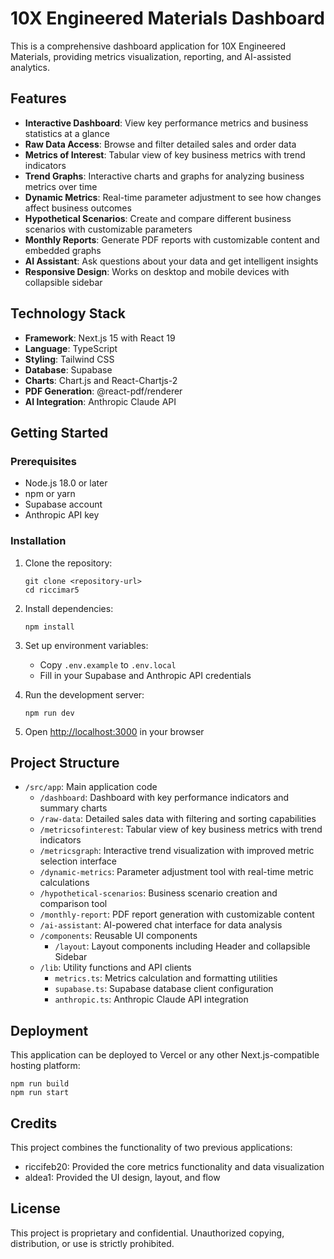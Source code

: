 # 10X Engineered Materials Dashboard

This is a comprehensive dashboard application for 10X Engineered Materials, providing metrics visualization, reporting, and AI-assisted analytics.

## Features

- **Interactive Dashboard**: View key performance metrics and business statistics at a glance
- **Raw Data Access**: Browse and filter detailed sales and order data
- **Metrics of Interest**: Tabular view of key business metrics with trend indicators
- **Trend Graphs**: Interactive charts and graphs for analyzing business metrics over time
- **Dynamic Metrics**: Real-time parameter adjustment to see how changes affect business outcomes
- **Hypothetical Scenarios**: Create and compare different business scenarios with customizable parameters
- **Monthly Reports**: Generate PDF reports with customizable content and embedded graphs
- **AI Assistant**: Ask questions about your data and get intelligent insights
- **Responsive Design**: Works on desktop and mobile devices with collapsible sidebar

## Technology Stack

- **Framework**: Next.js 15 with React 19
- **Language**: TypeScript
- **Styling**: Tailwind CSS
- **Database**: Supabase
- **Charts**: Chart.js and React-Chartjs-2
- **PDF Generation**: @react-pdf/renderer
- **AI Integration**: Anthropic Claude API

## Getting Started

### Prerequisites

- Node.js 18.0 or later
- npm or yarn
- Supabase account
- Anthropic API key

### Installation

1. Clone the repository:
   ```
   git clone <repository-url>
   cd riccimar5
   ```

2. Install dependencies:
   ```
   npm install
   ```

3. Set up environment variables:
   - Copy `.env.example` to `.env.local`
   - Fill in your Supabase and Anthropic API credentials

4. Run the development server:
   ```
   npm run dev
   ```

5. Open [http://localhost:3000](http://localhost:3000) in your browser

## Project Structure

- `/src/app`: Main application code
  - `/dashboard`: Dashboard with key performance indicators and summary charts
  - `/raw-data`: Detailed sales data with filtering and sorting capabilities
  - `/metricsofinterest`: Tabular view of key business metrics with trend indicators
  - `/metricsgraph`: Interactive trend visualization with improved metric selection interface
  - `/dynamic-metrics`: Parameter adjustment tool with real-time metric calculations
  - `/hypothetical-scenarios`: Business scenario creation and comparison tool
  - `/monthly-report`: PDF report generation with customizable content
  - `/ai-assistant`: AI-powered chat interface for data analysis
  - `/components`: Reusable UI components
    - `/layout`: Layout components including Header and collapsible Sidebar
  - `/lib`: Utility functions and API clients
    - `metrics.ts`: Metrics calculation and formatting utilities
    - `supabase.ts`: Supabase database client configuration
    - `anthropic.ts`: Anthropic Claude API integration

## Deployment

This application can be deployed to Vercel or any other Next.js-compatible hosting platform:

```
npm run build
npm run start
```

## Credits

This project combines the functionality of two previous applications:
- riccifeb20: Provided the core metrics functionality and data visualization
- aldea1: Provided the UI design, layout, and flow

## License

This project is proprietary and confidential. Unauthorized copying, distribution, or use is strictly prohibited.
